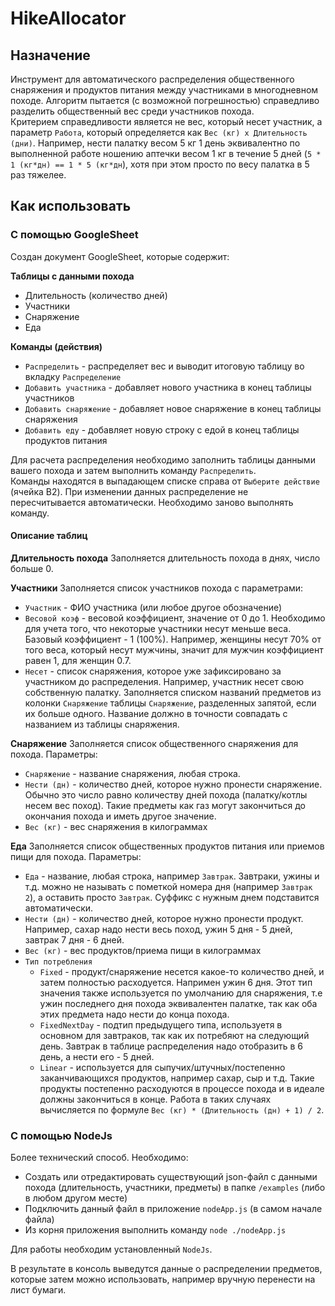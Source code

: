 # HikeAllocator

## Назначение

Инструмент для автоматического распределения общественного снаряжения и продуктов питания между участниками в многодневном походе.
Алгоритм пытается (с возможной погрешностью) справедливо разделить общественный вес среди участников похода.  
Критерием справедливости является не вес, который несет участник, а параметр `Работа`, который определяется как `Вес (кг) х Длительность (дни)`. Например, нести палатку весом 5 кг 1 день эквивалентно по выполненной работе ношению аптечки весом 1 кг в течение 5 дней (`5 * 1 (кг*дн) == 1 * 5 (кг*дн`), хотя при этом просто по весу палатка в 5 раз тяжелее.  

## Как использовать

### С помощью GoogleSheet

Создан документ GoogleSheet, которые содержит:

**Таблицы с данными похода**
* Длительность (количество дней)
* Участники
* Снаряжение
* Еда

**Команды (действия)**
* `Распределить` - распределяет вес и выводит итоговую таблицу во вкладку `Распределение`
* `Добавить участника` - добавляет нового участника в конец таблицы участников
* `Добавить снаряжение` - добавляет новое снаряжение в конец таблицы снаряжения
* `Добавить еду` - добавляет новую строку с едой в конец таблицы продуктов питания

Для расчета распределения необходимо заполнить таблицы данными вашего похода и затем выполнить команду `Распределить`.  
Команды находятся в выпадающем списке справа от `Выберите действие` (ячейка B2).
При изменении данных распределение не пересчитывается автоматически. Необходимо заново выполнять команду.

#### Описание таблиц
**Длительность похода**
Заполняется длительность похода в днях, число больше 0.

**Участники**
Заполняется список участников похода с параметрами:
* `Участник` - ФИО участника (или любое другое обозначение)
* `Весовой коэф` - весовой коэффициент, значение от 0 до 1. Необходимо для учета того, что некоторые участники несут меньше веса. Базовый коэффициент - 1 (100%). Например, женщины несут 70% от того веса, который несут мужчины, значит для мужчин коэффициент равен 1, для женщин 0.7.
* `Несет` - список снаряжения, которое уже зафиксировано за участником до распределения. Например, участник несет свою собственную палатку. Заполняется списком названий предметов из колонки `Снаряжение` таблицы `Снаряжение`, разделенных запятой, если их больше одного. Название должно в точности совпадать с названием из таблицы снаряжения.

**Снаряжение**
Заполняется список общественного снаряжения для похода. Параметры:
* `Снаряжение` - название снаряжения, любая строка.
* `Нести (дн)` - количество дней, которое нужно пронести снаряжение. Обычно это число равно количеству дней похода (палатку/котлы несем вес поход). Такие предметы как газ могут закончиться до окончания похода и иметь другое значение.
* `Вес (кг)` - вес снаряжения в килограммах

**Еда**
Заполняется список общественных продуктов питания или приемов пищи для похода. Параметры:
* `Еда` - название, любая строка, например `Завтрак`. Завтраки, ужины и т.д. можно не называть с пометкой номера дня (например `Завтрак 2`), а оставить просто `Завтрак`. Суффикс с нужным днем подставится автоматически.
* `Нести (дн)` - количество дней, которое нужно пронести продукт. Например, сахар надо нести весь поход, ужин 5 дня - 5 дней, завтрак 7 дня - 6 дней.
* `Вес (кг)` - вес продуктов/приема пищи в килограммах
* `Тип потребления`
  * `Fixed` - продукт/снаряжение несется какое-то количество дней, и затем полностью расходуется. Напримен ужин 6 дня. Этот тип значения также используется по умолчанию для снаряжения, т.е ужин последнего дня похода эквивалентен палатке, так как оба этих предмета надо нести до конца похода.
  * `FixedNextDay` - подтип предыдущего типа, используетя в основном для завтраков, так как их потребяют на следующий день. Завтрак в таблице распределения надо отобразить в 6 день, а нести его - 5 дней.
  * `Linear` - используется для сыпучих/штучных/постепенно заканчивающихся продуктов, например сахар, сыр и т.д. Такие продукты постепенно расходуются в процессе похода и в идеале должны закончиться в конце. Работа в таких случаях вычисляется по формуле `Вес (кг) * (Длительность (дн) + 1) / 2`.

### С помощью NodeJs

Более технический способ. Необходимо:
* Создать или отредактировать существующий json-файл с данными похода (длительность, участники, предметы) в папке `/examples` (либо в любом другом месте)
* Подключить данный файл в приложение `nodeApp.js` (в самом начале файла)
* Из корня приложения выполнить команду `node ./nodeApp.js`

Для работы необходим установленный `NodeJs`.

В результате в консоль выведутся данные о распределении предметов, которые затем можно использовать, например вручную перенести на лист бумаги.



